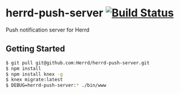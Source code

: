 # herrd-push-server [![Build Status](https://travis-ci.org/Herrd/herd-push-server.svg?branch=master)](https://travis-ci.org/Herrd/herrd-push-server)

Push notification server for Herrd

## Getting Started

```bash
$ git pull git@github.com:Herrd/herrd-push-server.git
$ npm install
$ npm install knex -g
$ knex migrate:latest
$ DEBUG=herrd-push-server:* ./bin/www
```
